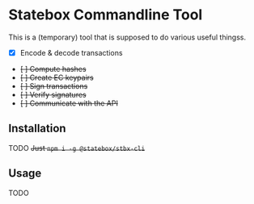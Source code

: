 # Statebox Commandline Tool

This is a (temporary) tool that is supposed to do various useful thingss.

- [x] Encode & decode transactions
- ~~[ ] Compute hashes~~
- ~~[ ] Create EC keypairs~~
- ~~[ ] Sign transactions~~
- ~~[ ] Verify signatures~~
- ~~[ ] Communicate with the API~~

## Installation

TODO ~~Just `npm i -g @statebox/stbx-cli`~~

## Usage

TODO
